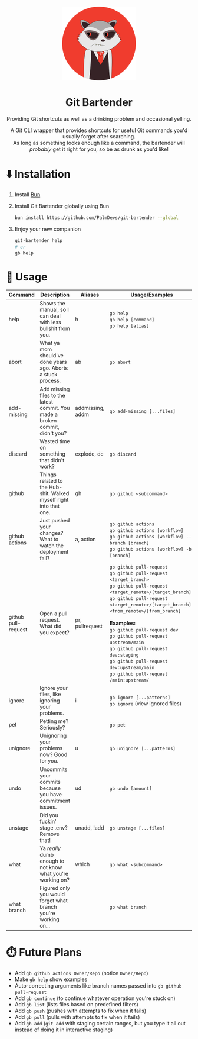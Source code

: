 <p align="center"><img src="./assets/logo.webp" alt="Git Bartender Logo" width="200"/></p>
<h1 align="center">Git Bartender</h1>
<p align="center">Providing Git shortcuts as well as a drinking problem and occasional yelling.</p>
<p align="center">
A Git CLI wrapper that provides shortcuts for useful Git commands you'd usually forget after searching.<br>
As long as something looks enough like a command, the bartender will <i>probably</i> get it right for you, so be as drunk as you'd like!
</p>

# ⬇️ Installation

1. Install [Bun](https://bun.sh)
2. Install Git Bartender globally using Bun

   ```sh
   bun install https://github.com/PalmDevs/git-bartender --global
   ```

3. Enjoy your new companion

   ```sh
   git-bartender help
   # or
   gb help
   ```

# 🍹 Usage

| Command                 | Description                                                                   | Aliases                | Usage/Examples                                                                                                    |
| ----------------------- | ----------------------------------------------------------------------------- | ---------------------- | --------------------------------------------------------------- |
| help                    | Shows the manual, so I can deal with less bullshit from you.                  | h                      | `gb help`  <br> `gb help [command]` <br> `gb help [alias]`      |
| abort                   | What ya mom should've done years ago. Aborts a stuck process.                 | ab                     | `gb abort`                                                      |
| add-missing             | Add missing files to the latest commit. You made a broken commit, didn't you? | addmissing, addm       | `gb add-missing [...files]`                                     |
| discard                 | Wasted time on something that didn't work?                                    | explode, dc            | `gb discard`                                                    |
| github                  | Things related to the Hub- shit. Walked myself right into that one.           | gh                     | `gb github <subcommand>`                                        |
| github actions          | Just pushed your changes? Want to watch the deployment fail?                  | a, action              | `gb github actions` <br> `gb github actions [workflow]` <br> `gb github actions [workflow] --branch [branch]` <br> `gb github actions [workflow] -b [branch]` |
| github pull-request     | Open a pull request. What did you expect?                                     | pr, pullrequest        | `gb github pull-request` <br> `gb github pull-request <target_branch>` <br> `gb github pull-request <target_remote>/[target_branch]` <br> `gb github pull-request <target_remote>/[target_branch]:<from_remote>/[from_branch]` <br> <br>**Examples:** <br> `gb github pull-request dev` <br> `gb github pull-request upstream/main` <br> `gb github pull-request dev:staging` <br> `gb github pull-request dev:upstream/main` <br> `gb github pull-request /main:upstream/` |
| ignore                  | Ignore your files, like ignoring your problems.                               | i                      | `gb ignore [...patterns]` <br> `gb ignore` (view ignored files) |
| pet                     | Petting me? Seriously?                                                        |                        | `gb pet`                                                        |                                                |
| unignore                | Unignoring your problems now? Good for you.                                   | u                      | `gb unignore [...patterns]`                                     |
| undo                    | Uncommits your commits because you have commitment issues.                    | ud                     | `gb undo [amount]`                                              |
| unstage                 | Did you fuckin' stage .env? Remove that!                                      | unadd, !add            | `gb unstage [...files]`                                         |
| what                    | Ya *really* dumb enough to not know what you're working on?                   | which                  | `gb what <subcommand>`                                          |
| what branch             | Figured only you would forget what branch you're working on...                |                        | `gb what branch`                                                |

# ⏱️ Future Plans

- Add `gb github actions Owner/Repo` (notice `Owner/Repo`)
- Make `gb help` show examples
- Auto-correcting arguments like branch names passed into `gb github pull-request`
- Add `gb continue` (to continue whatever operation you're stuck on)
- Add `gb list` (lists files based on predefined filters)
- Add `gb push` (pushes with attempts to fix when it fails)
- Add `gb pull` (pulls with attempts to fix when it fails)
- Add `gb add` (`git add` with staging certain ranges, but you type it all out instead of doing it in interactive staging)
